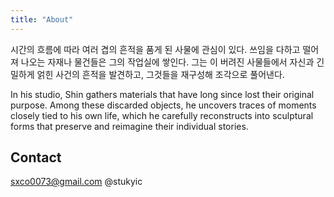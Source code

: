 ```yaml
---
title: "About"
---
```


시간의 흐름에 따라 여러 겹의 흔적을 품게 된 사물에 관심이 있다. 쓰임을 다하고 떨어져 나오는 자재나 물건들은 그의 작업실에 쌓인다. 그는 이 버려진 사물들에서 자신과 긴밀하게 얽힌 사건의 흔적을 발견하고, 그것들을 재구성해 조각으로 풀어낸다.

In his studio, Shin gathers materials that have long since lost their original purpose. Among these discarded objects, he uncovers traces of moments closely tied to his own life, which he carefully reconstructs into sculptural forms that preserve and reimagine their individual stories.


## Contact

sxco0073@gmail.com
@stukyic
